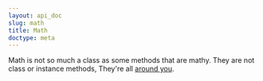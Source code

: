 ```yaml
---
layout: api_doc
slug: math
title: Math
doctype: meta
---
```


Math is not so much a class as some methods that are mathy. They are not class or instance methods, They're all [around you](https://vimeo.com/13497928).
